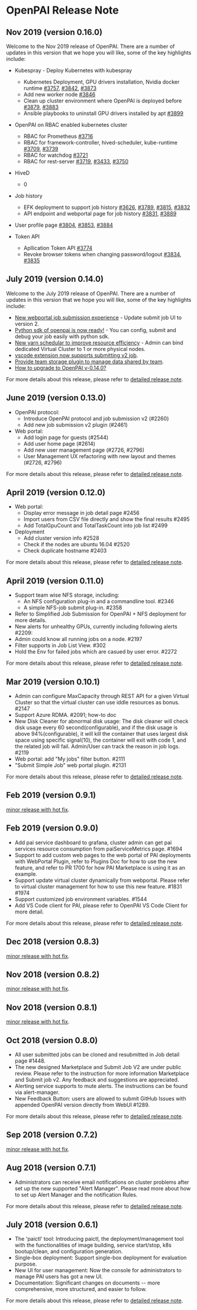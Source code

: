# OpenPAI Release Note

## Nov 2019 (version 0.16.0)

Welcome to the Nov 2019 release of OpenPAI. There are a number of updates in this version that we hope you will like, some of the key highlights include:

- Kubespray - Deploy Kubernetes with kubespray
    - Kubernetes Deployment, GPU drivers installation, Nvidia docker runtime [#3757](https://github.com/microsoft/pai/pull/3757), [#3842](https://github.com/microsoft/pai/pull/3842), [#3873](https://github.com/microsoft/pai/pull/3873)
    - Add new worker node [#3846](https://github.com/microsoft/pai/pull/3846)
    - Clean up cluster environment where OpenPAI is deployed before [#3879](https://github.com/microsoft/pai/pull/3879), [#3883](https://github.com/microsoft/pai/pull/3883)
    - Ansible playbooks to uninstall GPU drivers installed by apt [#3899](https://github.com/microsoft/pai/pull/3899)

- OpenPAI on RBAC enabled kubernetes cluster
    - RBAC for Prometheus [#3716](https://github.com/microsoft/pai/pull/3716) 
    - RBAC for framework-controller, hived-scheduler, kube-runtime [#3709](https://github.com/microsoft/pai/pull/3709), [#3739](https://github.com/microsoft/pai/pull/3739)
    - RBAC for watchdog [#3721](https://github.com/microsoft/pai/pull/3721)
    - RBAC for rest-server [#3719](https://github.com/microsoft/pai/pull/3719), [#3433](https://github.com/microsoft/pai/pull/3433), [#3750](https://github.com/microsoft/pai/pull/3750)
    
- HiveD
    -  0

- Job history
    - EFK deployment to support job history [#3626](https://github.com/microsoft/pai/pull/3626), [#3789](https://github.com/microsoft/pai/pull/3789), [#3815](https://github.com/microsoft/pai/pull/3815), [#3832](https://github.com/microsoft/pai/pull/3832)
    - API endpoint and webportal page for job history [#3831](https://github.com/microsoft/pai/pull/3831), [#3889](https://github.com/microsoft/pai/pull/3889)
    
    
- User profile page [#3804](https://github.com/microsoft/pai/pull/3804), [#3853](https://github.com/microsoft/pai/pull/3853), [#3884](https://github.com/microsoft/pai/pull/3884)

- Token API
    - Apllication Token API [#3774](https://github.com/microsoft/pai/pull/3774)
    - Revoke browser tokens when changing password/logout [#3834](https://github.com/microsoft/pai/pull/3834), [#3835](https://github.com/microsoft/pai/pull/3835)
    

## July 2019 (version 0.14.0)

Welcome to the July 2019 release of OpenPAI. There are a number of updates in this version that we hope you will like, some of the key highlights include:

- [New webportal job submission experience](./docs/user/job_submission.md) - Update submit job UI to version 2.
- [Python sdk of openpai is now ready!](https://github.com/microsoft/pai/tree/master/contrib/python-sdk) - You can config, submit and debug your job easily with python sdk.
- [New yarn schedular to improve resource efficiency](./docs/tools/dedicated_vc.md) - Admin can bind dedicated Virtual Cluster to 1 or more physical nodes.
- [vscode extension now supports submitting v2 job](https://github.com/microsoft/pai/tree/master/contrib/pai_vscode).
- [Provide team storage plugin to manage data shared by team](https://github.com/microsoft/pai/tree/master/contrib/storage_plugin).
- [How to upgrade to OpenPAI v-0.14.0?](./docs/upgrade/upgrade_to_v0.14.0.md)

For more details about this release, please refer to [detailed release note](https://github.com/microsoft/pai/releases/tag/v0.14.0).

## June 2019 (version 0.13.0)

- OpenPAI protocol:
  - Introduce OpenPAI protocol and job submission v2 (#2260)
  - Add new job submission v2 plugin (#2461)
- Web portal:
  - Add login page for guests (#2544)
  - Add user home page (#2614)
  - Add new user management page (#2726, #2796)
  - User Management UX refactoring with new layout and themes (#2726, #2796)

For more details about this release, please refer to [detailed release note](https://github.com/microsoft/pai/releases/tag/v0.13.0).

## April 2019 (version 0.12.0)

- Web portal:
  - Display error message in job detail page #2456
  - Import users from CSV file directly and show the final results #2495
  - Add TotalGpuCount and TotalTaskCount into job list #2499
- Deployment
  - Add cluster version info #2528
  - Check if the nodes are ubuntu 16.04 #2520
  - Check duplicate hostname #2403

For more details about this release, please refer to [detailed release note](https://github.com/microsoft/pai/releases/tag/v0.12.0).

## April 2019 (version 0.11.0)

- Support team wise NFS storage, including:
  - An NFS configuration plug-in and a commandline tool. #2346
  - A simple NFS-job submit plug-in. #2358
- Refer to Simplified Job Submission for OpenPAI + NFS deployment for more details.
- New alerts for unhealthy GPUs, currently including following alerts #2209:
- Admin could know all running jobs on a node. #2197
- Filter supports in Job List View. #302
- Hold the Env for failed jobs which are casued by user error. #2272

For more details about this release, please refer to [detailed release note](https://github.com/microsoft/pai/releases/tag/v0.11.0).

## Mar 2019 (version 0.10.1)

- Admin can configure MaxCapacity through REST API for a given Virtual Cluster so that the virtual cluster can use iddle resources as bonus. #2147
- Support Azure RDMA. #2091; how-to doc
- New Disk Cleaner for abnormal disk usage: The disk cleaner will check disk usage every 60 second(configurable), and if the disk usage is above 94%(configurable), it will kill the container that uses largest disk space using specific signal(10), the container will exit with code 1, and the related job will fail. Admin/User can track the reason in job logs. #2119
- Web portal: add "My jobs" filter button. #2111
- "Submit Simple Job" web portal plugin. #2131

For more details about this release, please refer to [detailed release note](https://github.com/microsoft/pai/releases/tag/v0.10.1).

## Feb 2019 (version 0.9.1)

[minor release with hot fix](https://github.com/microsoft/pai/releases/tag/v0.9.1).

## Feb 2019 (version 0.9.0)

- Add pai service dashboard to grafana, cluster admin can get pai services resource consumption from paiServiceMetrics page. #1694
- Support to add custom web pages to the web portal of PAI deployments with WebPortal Plugin, refer to Plugins Doc for how to use the new feature, and refer to PR 1700 for how PAI Marketplace is using it as an example.
- Support update virtual cluster dynamically from webportal. Please refer to virtual cluster management for how to use this new feature. #1831 #1974
- Support customized job environment variables. #1544
- Add VS Code client for PAI, please refer to OpenPAI VS Code Client for more detail.

For more details about this release, please refer to [detailed release note](https://github.com/microsoft/pai/releases/tag/v0.9.0).

## Dec 2018 (version 0.8.3)

[minor release with hot fix](https://github.com/microsoft/pai/releases/tag/v0.8.3).

## Nov 2018 (version 0.8.2)

[minor release with hot fix](https://github.com/microsoft/pai/releases/tag/v0.8.2).

## Nov 2018 (version 0.8.1)

[minor release with hot fix](https://github.com/microsoft/pai/releases/tag/v0.8.1).

## Oct 2018 (version 0.8.0)

- All user submitted jobs can be cloned and resubmitted in Job detail page #1448.
- The new designed Marketplace and Submit Job V2 are under public review. Please refer to the instruction for more information Marketplace and Submit job v2. Any feedback and suggestions are appreciated.
- Alerting service supports to mute alerts. The instructions can be found via alert-manager.
- New Feedback Button: users are allowed to submit GitHub Issues with appended OpenPAI version directly from WebUI #1289.

For more details about this release, please refer to [detailed release note](https://github.com/microsoft/pai/releases/tag/v0.8.0).

## Sep 2018 (version 0.7.2)

[minor release with hot fix](https://github.com/microsoft/pai/releases/tag/v0.7.2).

## Aug 2018 (version 0.7.1)

- Administrators can receive email notifications on cluster problems after set up the new supported "Alert Manager". Please read more about how to set up Alert Manager and the notification Rules.

For more details about this release, please refer to [detailed release note](https://github.com/microsoft/pai/releases/tag/v0.7.1).

## July 2018 (version 0.6.1)

- The 'paictl' tool: Introducing paictl, the deployment/management tool with the functionalities of image building, service start/stop, k8s bootup/clean, and configuration generation.
- Single-box deployment: Support single-box deployment for evaluation purpose.
- New UI for user management: Now the console for administrators to manage PAI users has got a new UI.
- Documentation: Significant changes on documents -- more comprehensive, more structured, and easier to follow.

For more details about this release, please refer to [detailed release note](https://github.com/microsoft/pai/releases/tag/v0.6.1).
